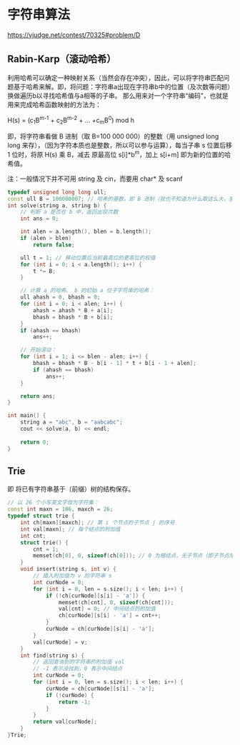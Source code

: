 # 字符串算法

https://vjudge.net/contest/70325#problem/D

## Rabin-Karp（滚动哈希）

利用哈希可以确定一种映射关系（当然会存在冲突），因此，可以将字符串匹配问题基于哈希来解。即，将问题：字符串a出现在字符串b中的位置（及次数等问题）换做遍历b以寻找哈希值与a相等的子串。
那么用来对一个字符串“编码”，也就是用来完成哈希函数映射的方法为：

H(s) = (c<sub>1</sub>B<sup>m-1</sup> + c<sub>2</sub>B<sup>m-2</sup> + ... +c<sub>m</sub>B<sup>0</sup>) mod h

即，将字符串看做 B 进制（取 B=100 000 000）的整数（用 unsigned long long 来存），（因为字符本质也是整数，所以可以参与运算），每当子串 s 位置后移 1 位时，将原 H(s) 乘 B，减去 原最高位 s[i]*b<sup>m</sup>，加上 s[i+m] 即为新的位置的哈希值。

注：一般情况下并不可用 string 及 cin，而要用 char* 及 scanf

```C++ {.lang-type-C++}
typedef unsigned long long ull;
const ull B = 100000007; // 哈希的基数，即 B 进制（我也不知道为什么取这么大，感觉 256 就够了）
int solve(string a, string b) {
    // 判断 a 是否在 b 中，返回出现次数
    int ans = 0;

    int alen = a.length(), blen = b.length();
    if (alen > blen)
        return false;

    ull t = 1; // 移动位置后当前最高位的更高位的权值
    for (int i = 0; i < a.length(); i++) {
        t *= B;
    }

    // 计算 a 的哈希、 b 的初始 a 位子字符串的哈希：
    ull ahash = 0, bhash = 0;
    for (int i = 0; i < alen; i++) {
        ahash = ahash * B + a[i];
        bhash = bhash * B + b[i];
    }
    if (ahash == bhash)
        ans++;

    // 开始滚动：
    for (int i = 1; i <= blen - alen; i++) {
        bhash = bhash * B - b[i - 1] * t + b[i - 1 + alen];
        if (ahash == bhash)
            ans++;
    }

    return ans;
}

int main() {
    string a = "abc", b = "aabcabc";
    cout << solve(a, b) << endl;
    
    return 0;
}
```

## Trie

即 将已有字符串基于（前缀）树的结构保存。

```C++ {.lang-type-C++}
// 以 26 个小写英文字母为字符集：
const int maxn = 106, maxch = 26;
typedef struct trie {
    int ch[maxn][maxch]; // 第 i 个节点的子节点 j 的序号
    int val[maxn]; // 每个结点的附加值
    int cnt;
    struct trie() {
        cnt = 1;
        memset(ch[0], 0, sizeof(ch[0])); // 0 为根结点，无子节点（即子节点序号为 0）
    }
    void insert(string s, int v) {
        // 插入附加值为 v 的字符串 s
        int curNode = 0;
        for (int i = 0, len = s.size(); i < len; i++) {
            if (!ch[curNode][s[i] - 'a']) {
                memset(ch[cnt], 0, sizeof(ch[cnt]));
                val[cnt] = 0; // 中间结点的附加值
                ch[curNode][s[i] - 'a'] = cnt++;
            }
            curNode = ch[curNode][s[i] - 'a'];
        }
        val[curNode] = v;
    }
    int find(string s) {
        // 返回查询到的字符串的附加值 val
        // -1 表示没找到，0 表示中间结点
        int curNode = 0;
        for (int i = 0, len = s.size(); i < len; i++) {
            curNode = ch[curNode][s[i] - 'a'];
            if (!curNode) {
                return -1;
            }
        }
        return val[curNode];
    }
}Trie;
```


